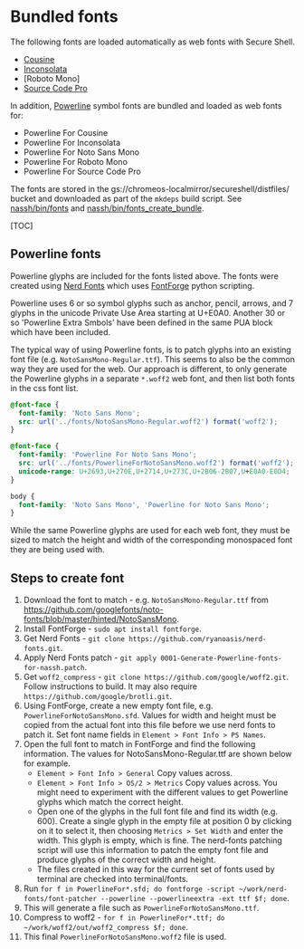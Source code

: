 # Bundled fonts

The following fonts are loaded automatically as web fonts with Secure Shell.
* [Cousine]
* [Inconsolata]
* [Roboto Mono]
* [Source Code Pro]

In addition, [Powerline] symbol fonts are bundled and loaded as web fonts for:
* Powerline For Cousine
* Powerline For Inconsolata
* Powerline For Noto Sans Mono
* Powerline For Roboto Mono
* Powerline For Source Code Pro

The fonts are stored in the gs://chromeos-localmirror/secureshell/distfiles/
bucket and downloaded as part of the `mkdeps` build script. See
[nassh/bin/fonts] and [nassh/bin/fonts_create_bundle].

[TOC]

## Powerline fonts

Powerline glyphs are included for the fonts listed above. The fonts were created
using [Nerd Fonts] which uses [FontForge] python scripting.

Powerline uses 6 or so symbol glyphs such as anchor, pencil, arrows, and 7
glyphs in the unicode Private Use Area starting at U+E0A0. Another 30 or so
'Powerline Extra Smbols' have been defined in the same PUA block which have been
included.

The typical way of using Powerline fonts, is to patch glyphs into an existing
font file (e.g. `NotoSansMono-Regular.ttf`). This seems to also be the common
way they are used for the web. Our approach is different, to only generate the
Powerline glyphs in a separate `*.woff2` web font, and then list both fonts
in the css font list.

```css
@font-face {
  font-family: 'Noto Sans Mono';
  src: url('../fonts/NotoSansMono-Regular.woff2') format('woff2');
}

@font-face {
  font-family: 'Powerline For Noto Sans Mono';
  src: url('../fonts/PowerlineForNotoSansMono.woff2') format('woff2');
  unicode-range: U+2693,U+270E,U+2714,U+273C,U+2B06-2B07,U+E0A0-E0D4;
}

body {
  font-family: 'Noto Sans Mono', 'Powerline for Noto Sans Mono';
}
```

While the same Powerline glyphs are used for each web font, they must be
sized to match the height and width of the corresponding monospaced font they
are being used with.

## Steps to create font

1. Download the font to match - e.g. `NotoSansMono-Regular.ttf` from
   https://github.com/googlefonts/noto-fonts/blob/master/hinted/NotoSansMono.
2. Install FontForge - `sudo apt install fontforge`.
3. Get Nerd Fonts - `git clone https://github.com/ryanoasis/nerd-fonts.git`.
4. Apply Nerd Fonts patch -
   `git apply 0001-Generate-Powerline-fonts-for-nassh.patch`.
5. Get `woff2_compress` - `git clone https://github.com/google/woff2.git`.
   Follow instructions to build. It may also require
   `https://github.com/google/brotli.git`.
6. Using FontForge, create a new empty font file, e.g.
   `PowerlineForNotoSansMono.sfd`. Values for width and height must be copied
   from the actual font into this file before we use nerd fonts to patch it.
   Set font name fields in `Element > Font Info > PS Names`.
7. Open the full font to match in FontForge and find the following information.
   The values for NotoSansMono-Regular.ttf are shown below for example.
   * `Element > Font Info > General` Copy values across.
   * `Element > Font Info > OS/2 > Metrics` Copy values across.  You might need
     to experiment with the different values to get Powerline glyphs which match
     the correct height.
   * Open one of the glyphs in the full font file and find its width (e.g. 600).
     Create a single glyph in the empty file at position 0 by clicking on it to
     select it, then choosing `Metrics > Set Width` and enter the width. This
     glyph is empty, which is fine. The nerd-fonts patching script will use this
     information to patch the empty font file and produce glyphs of the correct
     width and height.
   * The files created in this way for the current set of fonts used by terminal
     are checked into terminal/fonts.
8. Run `for f in PowerlineFor*.sfd; do fontforge -script ~/work/nerd-fonts/font-patcher --powerline --powerlineextra -ext ttf $f; done`.
9. This will generate a file such as `PowerlineForNotoSansMono.ttf`.
10. Compress to woff2 - `for f in PowerlineFor*.ttf; do ~/work/woff2/out/woff2_compress $f; done`.
11. This final `PowerlineForNotoSansMono.woff2` file is used.

[Cousine]: https://github.com/google/fonts/tree/1831e5b6933f19eb000e1a8615503c313afc394f/apache/cousine
[Inconsolata]: https://github.com/googlefonts/Inconsolata/tree/e0c6cfb8df929029c123fa01d036a81b3146d0e7/fonts/ttf
[Noto Sans Mono]: https://github.com/googlefonts/noto-fonts/tree/012fbeb01b80f862b2167ac8fe36aaed11ce5573/hinted/NotoSansMono
[Source Code Pro]: https://github.com/adobe-fonts/source-code-pro/tree/235b72fc43a46cacf36e7c9b45d8d4fc0d121099/TTF
[Powerline]: https://github.com/powerline/powerline
[nassh/bin/fonts]: ../bin/fonts
[nassh/bin/fonts_create_bundle]: ../bin/fonts_create_bundle
[Nerd Fonts]: https://github.com/ryanoasis/nerd-fonts/tree/5f748cdb104a241ec8ac229f24518f3f867e8eb2
[FontForge]: https://fontforge.org/
